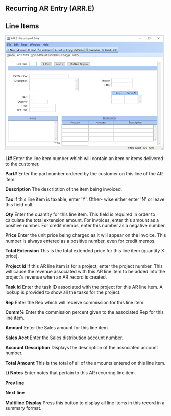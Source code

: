 ##  Recurring AR Entry (ARR.E)

<PageHeader />

##  Line Items

![](./ARR-E-2.jpg)

**Li#** Enter the line item number which will contain an item or items
delivered to the customer.  
  
**Part#** Enter the part number ordered by the customer on this line of the AR
item.  
  
**Description** The description of the item being invoiced.  
  
**Tax** If this line item is taxable, enter 'Y'. Other- wise either enter 'N'
or leave this field null.  
  
**Qty** Enter the quantity for this line item. This field is required in order
to calculate the total extension amount. For invoices, enter this amount as a
positive number. For credit memos, enter this number as a negative number.  
  
**Price** Enter the unit price being charged as it will appear on the invoice.
This number is always entered as a positive number, even for credit memos.  
  
**Total Extension** This is the total extended price for this line item
(quantity X price).  
  
**Project Id** If this AR line item is for a project, enter the project
number. This will cause the revenue associated with this AR line item to be
added into the project's revenue when an AR record is created.  
  
**Task Id** Enter the task ID associated with the project for this AR line
item. A lookup is provided to show all the tasks for the project.  
  
**Rep** Enter the Rep which will receive commission for this line item.  
  
**Comm%** Enter the commission percent given to the associated Rep for this
line item.  
  
**Amount** Enter the Sales amount for this line item.  
  
**Sales Acct** Enter the Sales distribution account number.  
  
**Account Description** Displays the description of the associated account
number.  
  
**Total Amount** This is the total of all of the amounts entered on this line
item.  
  
**Li Notes** Enter notes that pertain to this AR recurring line item.  
  
**Prev line**  
  
**Next line**  
  
**Multiline Display** Press this button to display all line items in this
record in a summary format.  
  
  
<badge text= "Version 8.10.57" vertical="middle" />

<PageFooter />